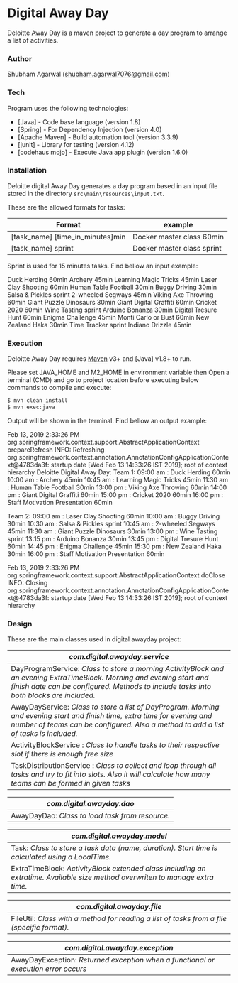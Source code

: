 # Digital Away Day

Deloitte Away Day is a maven project to generate a day program to arrange a list of activities.

### Author
Shubham Agarwal (shubham.agarwal7076@gmail.com)

### Tech

Program uses the following technologies:

* [Java] - Code base language (version 1.8)
* [Spring] - For Dependency Injection (version 4.0)
* [Apache Maven] - Build automation tool (version 3.3.9)
* [junit] - Library for testing (version 4.12)
* [codehaus mojo] - Execute Java app plugin (version 1.6.0)

### Installation

Deloitte digital Away Day generates a day program based in an input file stored in the directory `src\main\resources\input.txt`.

These are the allowed formats for tasks:

| Format | example |
| ------ | ------ |
| [task_name] [time_in_minutes]min | Docker master class 60min |
| [task_name] sprint | Docker master class sprint |

Sprint is used for 15 minutes tasks. Find bellow an input example:

Duck Herding 60min
Archery 45min
Learning Magic Tricks 45min
Laser Clay Shooting 60min
Human Table Football 30min
Buggy Driving 30min
Salsa & Pickles sprint
2-wheeled Segways 45min
Viking Axe Throwing 60min
Giant Puzzle Dinosaurs 30min
Giant Digital Graffiti 60min
Cricket 2020 60min
Wine Tasting sprint
Arduino Bonanza 30min
Digital Tresure Hunt 60min
Enigma Challenge 45min
Monti Carlo or Bust 60min
New Zealand Haka 30min
Time Tracker sprint
Indiano Drizzle 45min

### Execution

Deloitte Away Day requires [Maven](https://maven.apache.org/) v3+ and [Java] v1.8+ to run.

Please set JAVA_HOME and M2_HOME in environment variable then 
Open a terminal (CMD) and go to project location before executing below commands to compile and execute:

```sh
$ mvn clean install
$ mvn exec:java
```

Output will be shown in the terminal. Find bellow an output example:

Feb 13, 2019 2:33:26 PM org.springframework.context.support.AbstractApplicationContext prepareRefresh
INFO: Refreshing org.springframework.context.annotation.AnnotationConfigApplicationContext@4783da3f: startup date [Wed Feb 13 14:33:26 IST 2019]; root of context hierarchy
Deloitte Digital Away Day:
Team 1:
09:00 am : Duck Herding 60min
10:00 am : Archery 45min
10:45 am : Learning Magic Tricks 45min
11:30 am : Human Table Football 30min
13:00 pm : Viking Axe Throwing 60min
14:00 pm : Giant Digital Graffiti 60min
15:00 pm : Cricket 2020 60min
16:00 pm : Staff Motivation Presentation 60min

Team 2:
09:00 am : Laser Clay Shooting 60min
10:00 am : Buggy Driving 30min
10:30 am : Salsa & Pickles sprint
10:45 am : 2-wheeled Segways 45min
11:30 am : Giant Puzzle Dinosaurs 30min
13:00 pm : Wine Tasting sprint
13:15 pm : Arduino Bonanza 30min
13:45 pm : Digital Tresure Hunt 60min
14:45 pm : Enigma Challenge 45min
15:30 pm : New Zealand Haka 30min
16:00 pm : Staff Motivation Presentation 60min



Feb 13, 2019 2:33:26 PM org.springframework.context.support.AbstractApplicationContext doClose
INFO: Closing org.springframework.context.annotation.AnnotationConfigApplicationContext@4783da3f: startup date [Wed Feb 13 14:33:26 IST 2019]; root of context hierarchy




### Design

These are the main classes used in digital awayday project:

| *com.digital.awayday.service* |
| ------------ | 
| DayProgramService: *Class to store a morning ActivityBlock and an evening ExtraTimeBlock. Morning and evening start and finish date     can be configured. Methods to include tasks into both blocks are included.* |
| AwayDayService: *Class to store a list of DayProgram. Morning and evening start and finish time, extra time for evening and number of teams can be configured. Also a method to add a list of tasks is included.* |
| ActivityBlockService : *Class to handle tasks to their respective slot if there is enough free size* |
| TaskDistributionService : *Class to collect and loop through all tasks and try to fit into slots. Also it will calculate how many teams can be formed in given tasks* |

| *com.digital.awayday.dao* |
| ------------ | 	
| AwayDayDao: *Class to load task from resource.*  |

| *com.digital.awayday.model* |
| ------------ | 
| Task: *Class to store a task data (name, duration). Start time is calculated using a LocalTime.*  |
| ExtraTimeBlock: *ActivityBlock extended class including an extratime. Available size method overwriten to manage extra time.*  |


| *com.digital.awayday.file* |
| ------------ | 
| FileUtil: *Class with a method for reading a list of tasks from a file (specific format).*  |

| *com.digital.awayday.exception* |
| ------------ | 
| AwayDayException: *Returned exception when a functional or execution error occurs*  |
